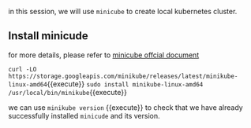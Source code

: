 in this session, we will use `minicube` to create local kubernetes cluster.

## Install minicude

for more details, please refer to [minicube offcial document](https://minikube.sigs.k8s.io/docs/start/)

`curl -LO https://storage.googleapis.com/minikube/releases/latest/minikube-linux-amd64`{{execute}}
`sudo install minikube-linux-amd64 /usr/local/bin/minikube`{{execute}}

we can use `minikube version` {{execute}} to check that we have already successfully installed `minicude` and its version.

